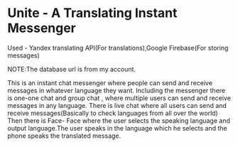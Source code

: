 # Unite - A Translating Instant Messenger

Used - Yandex translating API(For translations),Google Firebase(For storing messages)

NOTE:The database url is from my account.

This is an instant chat messenger where people can send and receive messages in whatever language they want.
Including the messenger there is one-one chat and group chat , where multiple users can send and receive messages in any language.
There is live chat where all users can send and receive messages(Basically to check languages from all over the world)
Then there is Face- Face where the user selects the speaking language and output language.The user speaks in the language which he selects and the phone speaks the translated message.



